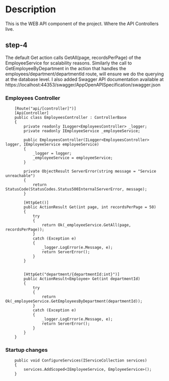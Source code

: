 ﻿# Description
This is the WEB API component of the project. Where the API Controllers live.

## step-4
The default Get action calls  GetAll(page, recordsPerPage) of the EmployeeService for scalability reasons. Similarly the call to GetEmployeeByDepartment in the action that handles the employees/department/departmentId route, will ensure we do the querying at the database level. I also added Swagger API documentation available at https://localhost:44353/swagger/AppOpenAPISpecification/swagger.json


### Employees Controller
```
    [Route("api/[controller]")]
    [ApiController]
    public class EmployeesController : ControllerBase
    {
        private readonly ILogger<EmployeesController> _logger;
        private readonly IEmployeeService _employeeService;

        public EmployeesController(ILogger<EmployeesController> logger, IEmployeeService employeeService)
        {
            _logger = logger;
            _employeeService = employeeService;
        }

        private ObjectResult ServerError(string message = "Service unreachable")
        {
            return StatusCode(StatusCodes.Status500InternalServerError, message);
        }

        [HttpGet()]
        public ActionResult Get(int page, int recordsPerPage = 50)
        {
            try
            {
                return Ok(_employeeService.GetAll(page, recordsPerPage));
            }
            catch (Exception e)
            {
                _logger.LogError(e.Message, e);
                return ServerError();
            }
        }


        [HttpGet("department/{departmentId:int}")]
        public ActionResult<Employee> Get(int departmentId)
        {
            try
            {
                return Ok(_employeeService.GetEmployeesByDepartment(departmentId));
            }
            catch (Exception e)
            {
                _logger.LogError(e.Message, e);
                return ServerError();
            }
        }
    }
```

### Startup changes
```
    public void ConfigureServices(IServiceCollection services)
    {
        services.AddScoped<IEmployeeService, EmployeeService>();
    }
```